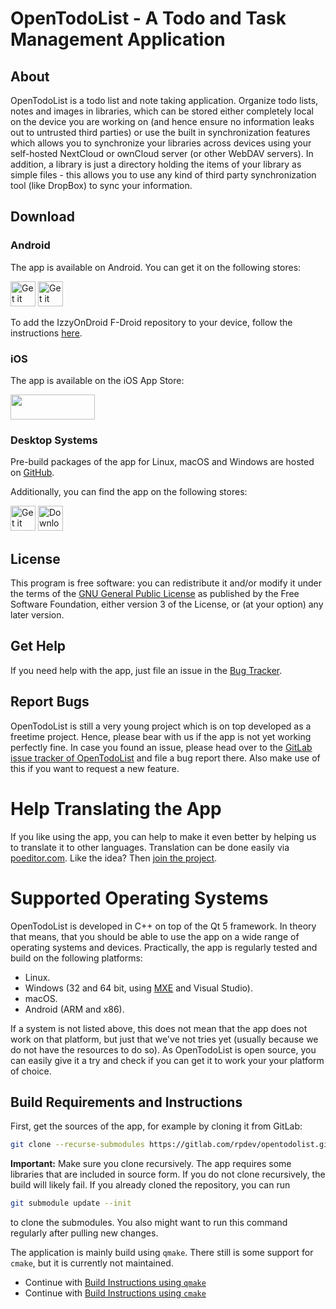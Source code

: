# OpenTodoList - A Todo and Task Management Application

## About

OpenTodoList is a todo list and note taking application. Organize todo lists,
notes and images in libraries, which can be stored either completely local
on the device you are working on (and hence ensure no information leaks out
to untrusted third parties) or use the built in synchronization features which
allows you to synchronize your libraries across devices using your self-hosted
NextCloud or ownCloud server (or other WebDAV servers). In addition, a library
is just a directory holding the items of your library as simple files - this
allows you to use any kind of third party synchronization tool (like DropBox)
to sync your information.


## Download 

### Android

The app is available on Android. You can get it on the following stores:


<a href='https://play.google.com/store/apps/details?id=net.rpdev.opentodolist'><img alt='Get it on Google Play' src='https://play.google.com/intl/en_us/badges/static/images/badges/en_badge_web_generic.png' height='40'/></a>
<a href='https://apt.izzysoft.de/fdroid/index/apk/net.rpdev.opentodolist'><img alt='Get it on IzzyOnDroid' src='https://gitlab.com/IzzyOnDroid/repo/-/raw/master/assets/IzzyOnDroid.png?inline=false' height='40'/></a>

To add the IzzyOnDroid F-Droid repository to your device, follow the instructions [here](https://apt.izzysoft.de/fdroid/).


### iOS

The app is available on the iOS App Store:

<a href="https://apps.apple.com/us/app/opentodolist/id1490013766?mt=8"><img src="https://linkmaker.itunes.apple.com/en-gb/badge-lrg.svg?releaseDate=2020-01-02&kind=iossoftware&bubble=ios_apps" width='135px' height='40'/></a>


### Desktop Systems

Pre-build packages of the app for Linux, macOS and Windows are hosted on [GitHub](https://github.com/mhoeher/opentodolist/releases).

Additionally, you can find the app on the following stores:

<a href="https://snapcraft.io/opentodolist">
<img alt="Get it from the Snap Store" src="https://snapcraft.io/static/images/badges/en/snap-store-black.svg" height="40"></a>
<a href='https://flathub.org/apps/details/net.rpdev.OpenTodoList'><img height='40' alt='Download on Flathub' src='https://flathub.org/assets/badges/flathub-badge-en.png'/></a>



## License

This program is free software: you can redistribute it and/or modify
it under the terms of the
[GNU General Public License](https://www.gnu.org/licenses/gpl-3.0-standalone.html)
as published by the Free Software Foundation, either version 3 of the License,
or (at your option) any later version.


## Get Help

If you need help with the app, just file an issue in the
[Bug Tracker](https://gitlab.com/rpdev/opentodolist/issues).


## Report Bugs

OpenTodoList is still a very young project which is on top developed as a freetime
project. Hence, please bear with us if the app is not yet working perfectly fine.
In case you found an issue, please head over to the [GitLab issue tracker
of OpenTodoList](https://gitlab.com/rpdev/opentodolist/issues) and file a
bug report there. Also make use of this if you want to request a new feature.


# Help Translating the App

If you like using the app, you can help to make it even better by helping
us to translate it to other languages. Translation can be done easily
via [poeditor.com](). Like the idea?
Then [join the project](https://poeditor.com/join/project/ztvOymGNxn).


# Supported Operating Systems

OpenTodoList is developed in C++ on top of the Qt 5 framework. In theory that
means, that you should be able to use the app on a wide range of operating
systems and devices. Practically, the app is regularly tested and build on
the following platforms:

* Linux.
* Windows (32 and 64 bit, using [MXE](http://mxe.cc/) and Visual Studio).
* macOS.
* Android (ARM and x86).

If a system is not listed above, this does not mean that the app does not work
on that platform, but just that we've not tries yet (usually because we do not
have the resources to do so). As OpenTodoList is open source, you can easily
give it a try and check if you can get it to work your your platform of
choice.


## Build Requirements and Instructions

First, get the sources of the app, for example by cloning it from GitLab:

```bash
git clone --recurse-submodules https://gitlab.com/rpdev/opentodolist.git
```

**Important:** Make sure you clone recursively. The app requires some
libraries that are included in source form. If you do not clone
recursively, the build will likely fail. If you already cloned the repository,
you can run

```bash
git submodule update --init
```

to clone the submodules. You also might want to run this command regularly
after pulling new changes.

The application is mainly build using `qmake`. There still is some support
for `cmake`, but it is currently not maintained.

* Continue with [Build Instructions using `qmake`](./doc/building-with-qmake.md)
* Continue with [Build Instructions using `cmake`](./doc/building-with-cmake.md)



